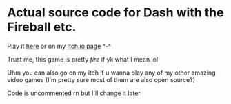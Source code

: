 # Actual source code for Dash with the Fireball etc.

Play it [here](https://delta-airlines-ig.github.io/Dash-With-The-Fireball-Etc/) or on my [Itch.io page](https://deltav2.itch.io) ^-^  

Trust me, this game is pretty _fire_ if yk what I mean lol

Uhm you can also go on my itch if u wanna play any of my other amazing video games (I'm pretty sure most of them are also open source?)

Code is uncommented rn but I'll change it later
